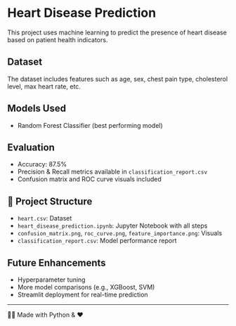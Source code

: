 # Heart Disease Prediction

This project uses machine learning to predict the presence of heart disease based on patient health indicators.

## Dataset
The dataset includes features such as age, sex, chest pain type, cholesterol level, max heart rate, etc.

## Models Used
- Random Forest Classifier (best performing model)

## Evaluation
- Accuracy: 87.5%
- Precision & Recall metrics available in `classification_report.csv`
- Confusion matrix and ROC curve visuals included

## 📁 Project Structure
- `heart.csv`: Dataset
- `heart_disease_prediction.ipynb`: Jupyter Notebook with all steps
- `confusion_matrix.png`, `roc_curve.png`, `feature_importance.png`: Visuals
- `classification_report.csv`: Model performance report

## Future Enhancements
- Hyperparameter tuning
- More model comparisons (e.g., XGBoost, SVM)
- Streamlit deployment for real-time prediction

---

👨‍💻 Made with Python & ❤️
